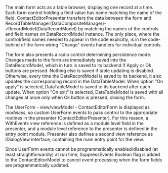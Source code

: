 The main form acts as a table browser, displaying one record at a time. Each form control holding a field value has name matching the name of the field. ContactEditorPresenter transfers the data between the form and RecordTableManager(DataCompositeManager)->RecordModel(DataRecordModel) by matching the names of the controls and field names on DataRecordModel instance. The only place, where the control/field names needed to appear in the code explicitly, is in the code-behind of the form wiring "Change" events handlers for individual controls.  

The form also presents a radio control determining persistence mode. Changes made to the form are immediately saved into the DataRecordModel, which in turn is saved to its backend if Apply or Ok buttons are pressed. Nothing else is saved if table updating is disabled. Otherwise, every time the  DataRecordModel is saved to its backend, it also updates the corresponding record in the DataTableModel. When option "On apply" is selected, DataTableModel is saved to its backend after each update. When option "On exit" is selected, DataTableModel is saved with all changes at once only when Ok button is pressed, closing the form. 

The UserForm - view/viewModel - ContactEditorForm is displayed as *modeless*, so custom UserForm events to pass control to the appropriate routines in the presenter (ContactEditorPresenter). For this reason, a WithEvents view reference is defined as a module level field in the presenter, and a module level reference to the presenter is defined in the entry point module. Presenter also defines a second view reference as IDialogView interface, containing the main entry point for the view.  

Since UserForm events cannot be programmatically enabled/disabled (at least straightforwardly) at run time, SuppressEvents Boolean flag is added to the ContactEditorModel to cancel event processing when the form fields are programmatically updated.  
